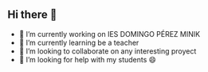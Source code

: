## Hi there 👋

<!--
**tcasest/tcasest** is a ✨ _special_ ✨ repository because its `README.md` (this file) appears on your GitHub profile.

Here are some ideas to get you started:

- 🔭 I’m currently working on ...
- 🌱 I’m currently learning ...
- 👯 I’m looking to collaborate on ...
- 🤔 I’m looking for help with ...
- 💬 Ask me about ...
- 📫 How to reach me: ...
- 😄 Pronouns: ...
- ⚡ Fun fact: ...
-->
- 🔭 I’m currently working on IES DOMINGO PÉREZ MINIK
- 🌱 I’m currently learning be a teacher
- 👯 I’m looking to collaborate on any interesting proyect
- 🤔 I’m looking for help with my students 😄
